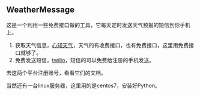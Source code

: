 ## WeatherMessage

这是一个利用一些免费接口做的工具，它每天定时发送天气预报的短信到你手机上。

1. 获取天气信息，[心知天气](https://www.seniverse.com/)，天气的有收费接口，也有免费接口，这里用免费接口就够了。
2. 免费发送短信，[twilio](https://www.twilio.com/)，短信的可以免费给注册的手机发送。

去这两个平台注册账号，看看它们的文档。

当然还有一台linux服务器，这里用的是centos7，安装好Python。